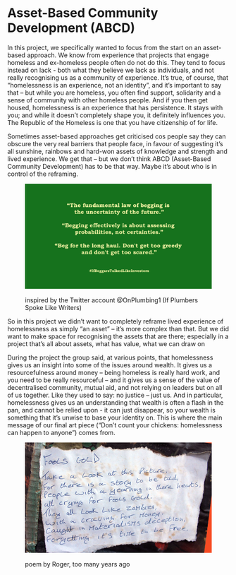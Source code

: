 # Asset-Based Community Development (ABCD)

In this project, we specifically wanted to focus from the start on an asset-based approach. We know from experience that projects that engage homeless and ex-homeless people often do not do this. They tend to focus instead on lack - both what they believe we lack as individuals, and not really recognising us as a community of experience. It’s true, of course, that “homelessness is an experience, not an identity”, and it’s important to say that – but while you are homeless, you often find support, solidarity and a sense of community with other homeless people. And if you then get housed, homelessness is an experience that has persistence. It stays with you; and while it doesn’t completely shape you, it definitely influences you. The Republic of the Homeless is one that you have citizenship of for life.

Sometimes asset-based approaches get criticised cos people say they can obscure the very real barriers that people face, in favour of suggesting it’s all sunshine, rainbows and hard-won assets of knowledge and strength and lived experience. We get that – but we don’t think ABCD (Asset-Based Community Development) has to be that way. Maybe it’s about who is in control of the reframing.

<figure><img src="../.gitbook/assets/Beggars Investors 2.jpg" alt=""><figcaption><p>inspired by the Twitter account  @OnPlumbing1 (If Plumbers Spoke Like Writers)</p></figcaption></figure>

So in this project we didn’t want to completely reframe lived experience of homelessness as simply “an asset” – it’s more complex than that. But we did want to make space for recognising the assets that are there; especially in a project that’s all about assets, what has value, what we can draw on

During the project the group said, at various points, that homelessness gives us an insight into some of the issues around wealth. It gives us a resourcefulness around money – being homeless is really hard work, and you need to be really resourceful – and it gives us a sense of the value of decentralised community, mutual aid, and not relying on leaders but on all of us together. Like they used to say: no justice – just us. And in particular, homelessness gives us an understanding that wealth is often a flash in the pan, and cannot be relied upon - it can just disappear, so your wealth is something that it’s unwise to base your identity on. This is where the main message of our final art piece (“Don’t count your chickens: homelessness can happen to anyone”)  comes from.

<figure><img src="../.gitbook/assets/foolsgold.jpg" alt=""><figcaption><p>poem by Roger, too many years ago</p></figcaption></figure>

